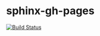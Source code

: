 # sphinx-gh-pages

[![Build Status](https://travis-ci.org/gkthiruvathukal/sphinx-gh-pages.svg?branch=master)](https://travis-ci.org/gkthiruvathukal/sphinx-gh-pages)

